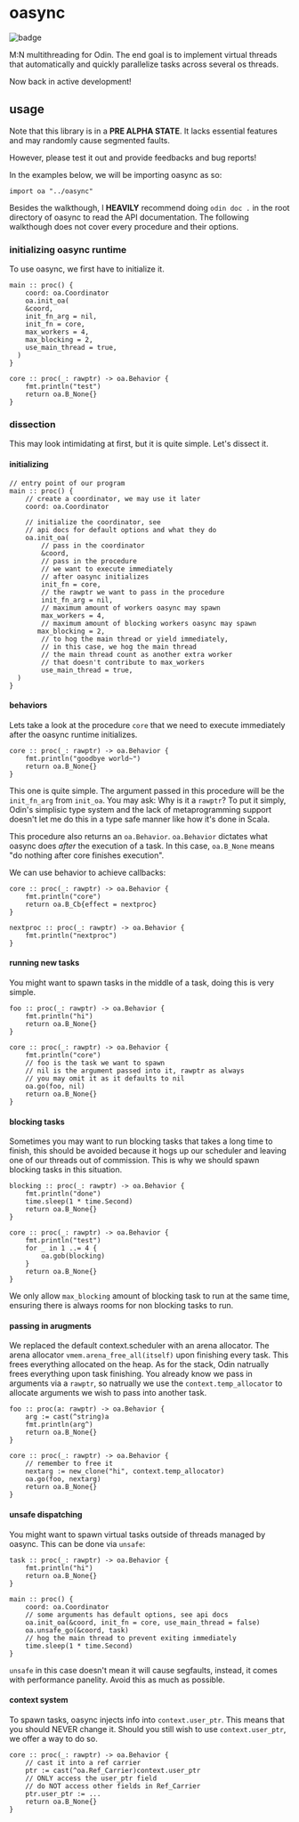 # oasync

![badge](https://img.shields.io/badge/documentation%20taken%20seriously-ff7eb6)

M:N multithreading for Odin. The end goal is to implement virtual threads that 
automatically and quickly parallelize tasks across several os threads.

Now back in active development!

## usage
Note that this library is in a **PRE ALPHA STATE**. It lacks essential features 
and may randomly cause segmented faults.

However, please test it out and provide feedbacks and bug reports!

In the examples below, we will be importing oasync as so: 
```odin 
import oa "../oasync"
```

Besides the walkthough, I **HEAVILY** recommend doing `odin doc .` in the 
root directory of oasync to read the API documentation. The following 
walkthough does not cover every procedure and their options.

### initializing oasync runtime
To use oasync, we first have to initialize it.
```odin
main :: proc() {
	coord: oa.Coordinator
	oa.init_oa(
    &coord, 
    init_fn_arg = nil,
    init_fn = core,
    max_workers = 4,
    max_blocking = 2,
    use_main_thread = true,
  )
}

core :: proc(_: rawptr) -> oa.Behavior {
	fmt.println("test")
	return oa.B_None{}
}
```

### dissection
This may look intimidating at first, but it is quite simple. 
Let's dissect it.

#### initializing
```odin
// entry point of our program
main :: proc() {
    // create a coordinator, we may use it later
	coord: oa.Coordinator

    // initialize the coordinator, see 
    // api docs for default options and what they do
	oa.init_oa(
        // pass in the coordinator
        &coord, 
        // pass in the procedure
        // we want to execute immediately 
        // after oasync initializes
        init_fn = core,
        // the rawptr we want to pass in the procedure
        init_fn_arg = nil,
        // maximum amount of workers oasync may spawn
        max_workers = 4,
        // maximum amount of blocking workers oasync may spawn
       max_blocking = 2,
        // to hog the main thread or yield immediately, 
        // in this case, we hog the main thread
        // the main thread count as another extra worker 
        // that doesn't contribute to max_workers
        use_main_thread = true,
  )
}
```

#### behaviors

Lets take a look at the procedure `core` that we need to 
execute immediately after the oasync runtime initializes.

```odin
core :: proc(_: rawptr) -> oa.Behavior {
	fmt.println("goodbye world~")
	return oa.B_None{}
}
```
This one is quite simple. The argument passed in this procedure 
will be the `init_fn_arg` from `init_oa`. You may ask: Why is it a 
`rawptr`? To put it simply, Odin's simplisic type system and the 
lack of metaprogramming support doesn't let me do this in a 
type safe manner like how it's done in Scala.

This procedure also returns an `oa.Behavior`. `oa.Behavior` dictates
what oasync does *after* the execution of a task. In this 
case, `oa.B_None` means "do nothing after core finishes execution".

We can use behavior to achieve callbacks:
```odin
core :: proc(_: rawptr) -> oa.Behavior {
	fmt.println("core")
	return oa.B_Cb{effect = nextproc}
}

nextproc :: proc(_: rawptr) -> oa.Behavior {
	fmt.println("nextproc")
}
```

#### running new tasks

You might want to spawn tasks in the middle of a task, doing 
this is very simple.

```odin
foo :: proc(_: rawptr) -> oa.Behavior {
	fmt.println("hi")
	return oa.B_None{}
}

core :: proc(_: rawptr) -> oa.Behavior {
	fmt.println("core")
    // foo is the task we want to spawn 
    // nil is the argument passed into it, rawptr as always 
    // you may omit it as it defaults to nil
    oa.go(foo, nil) 
	return oa.B_None{}
}
```

#### blocking tasks
Sometimes you may want to run blocking tasks that takes a 
long time to finish, this should be avoided because it hogs 
up our scheduler and leaving one of our threads out of commission.
This is why we should spawn blocking tasks in this situation.
```odin
blocking :: proc(_: rawptr) -> oa.Behavior {
	fmt.println("done")
	time.sleep(1 * time.Second)
	return oa.B_None{}
}

core :: proc(_: rawptr) -> oa.Behavior {
	fmt.println("test")
	for _ in 1 ..= 4 {
		oa.gob(blocking)
	}
	return oa.B_None{}
}
```
We only allow `max_blocking` amount of blocking task to run 
at the same time, ensuring there is always rooms for non blocking 
tasks to run.

#### passing in arugments
We replaced the default context.scheduler with an arena allocator.
The arena allocator `vmem.arena_free_all(itself)` upon finishing 
every task. This frees everything allocated on the heap. As for 
the stack, Odin natrually frees everything upon task finishing.
You already know we pass in arguments via a `rawptr`, so natrually 
we use the `context.temp_allocator` to allocate arguments we 
wish to pass into another task.

```odin
foo :: proc(a: rawptr) -> oa.Behavior {
	arg := cast(^string)a
	fmt.println(arg^)
	return oa.B_None{}
}

core :: proc(_: rawptr) -> oa.Behavior {
    // remember to free it
	nextarg := new_clone("hi", context.temp_allocator)
	oa.go(foo, nextarg)
	return oa.B_None{}
}
```

#### unsafe dispatching
You might want to spawn virtual tasks outside of threads managed 
by oasync. This can be done via `unsafe`:
```odin
task :: proc(_: rawptr) -> oa.Behavior {
	fmt.println("hi")
	return oa.B_None{}
}

main :: proc() {
	coord: oa.Coordinator
    // some arguments has default options, see api docs
	oa.init_oa(&coord, init_fn = core, use_main_thread = false)
	oa.unsafe_go(&coord, task)
    // hog the main thread to prevent exiting immediately
	time.sleep(1 * time.Second)
}
```
`unsafe` in this case doesn't mean it will cause segfaults, 
instead, it comes with performance panelity. Avoid this as much 
as possible.

#### context system
To spawn tasks, oasync injects info into `context.user_ptr`. 
This means that you should NEVER change it. Should you still 
wish to use `context.user_ptr`, we offer a way to do so.
```odin 
core :: proc(_: rawptr) -> oa.Behavior {
    // cast it into a ref carrier
    ptr := cast(^oa.Ref_Carrier)context.user_ptr
    // ONLY access the user_ptr field 
    // do NOT access other fields in Ref_Carrier
    ptr.user_ptr := ...
    return oa.B_None{}
}
```
